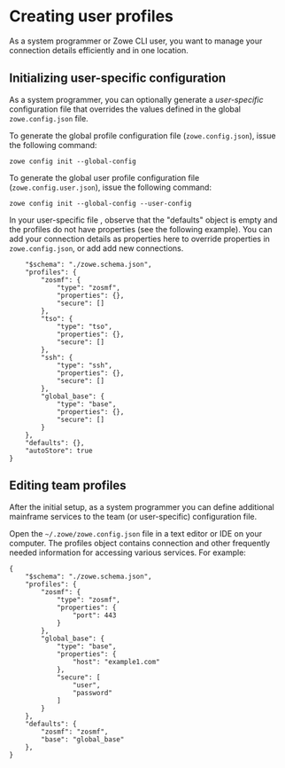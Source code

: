 # Creating user profiles

As a system programmer or Zowe CLI user, you want to manage your connection details efficiently and in one location.

## Initializing user-specific configuration

As a system programmer, you can optionally generate a *user-specific* configuration file that overrides the values defined in the global `zowe.config.json` file.

To generate the global profile configuration file (`zowe.config.json`), issue the following command:

```
zowe config init --global-config
```

To generate the global user profile configuration file (`zowe.config.user.json`), issue the following command:

```
zowe config init --global-config --user-config
```

In your user-specific file , observe that the "defaults" object is empty and the profiles do not have properties (see the following example). You can add your connection details as properties here to override properties in `zowe.config.json`, or add add new connections.

```{
    "$schema": "./zowe.schema.json",
    "profiles": {
        "zosmf": {
            "type": "zosmf",
            "properties": {},
            "secure": []
        },
        "tso": {
            "type": "tso",
            "properties": {},
            "secure": []
        },
        "ssh": {
            "type": "ssh",
            "properties": {},
            "secure": []
        },
        "global_base": {
            "type": "base",
            "properties": {},
            "secure": []
        }
    },
    "defaults": {},
    "autoStore": true
}

```

## Editing team profiles

After the initial setup, as a system programmer you can define additional mainframe services to the team (or user-specific) configuration file.


Open the `~/.zowe/zowe.config.json` file in a text editor or IDE on your computer. The profiles object contains connection and other frequently needed information for accessing various services. For example:

```
{
    "$schema": "./zowe.schema.json",
    "profiles": {
        "zosmf": {
            "type": "zosmf",
            "properties": {
                "port": 443
            }
        },
        "global_base": {
            "type": "base",
            "properties": {
                "host": "example1.com"
            },
            "secure": [
                "user",
                "password"
            ]
        }
    },
    "defaults": {
        "zosmf": "zosmf",
        "base": "global_base"
    },
}
```
